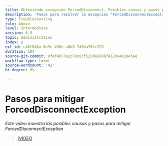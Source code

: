```yaml
---
title: Obteniendo excepción ForcedDisconnect. Posibles causas y pasos para mitigar el problema.
description: 'Pasos para resolver la excepción "ForcedDisconnectException: este miembro se ha expulsado del sistema distribuido".'
type: Troubleshooting
role: Admin
level: Intermediate
version: 6.5
topic: Administration
index: y
exl-id: c40f040a-6e9e-498e-a8b3-749ba70fc229
duration: 104
source-git-commit: 9fef4b77a2c70c8cf525d42686f4120e481945ee
workflow-type: tm+mt
source-wordcount: '42'
ht-degree: 0%

---
```


# Pasos para mitigar ForcedDisconnectException

*Este vídeo muestra las posibles causas y pasos para mitigar ForcedDisconnectException*

>[!VIDEO](https://video.tv.adobe.com/v/335483?quality=12&learn=on)
